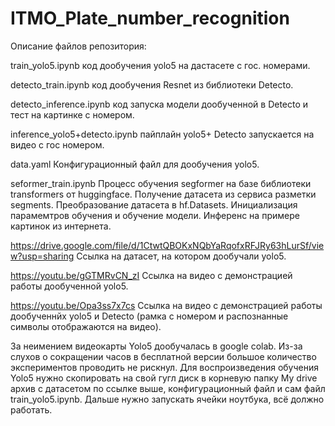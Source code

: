 # ITMO_Plate_number_recognition

Описание файлов репозитория:

train_yolo5.ipynb                код дообучения yolo5 на дастасете с гос. номерами.

detecto_train.ipynb              код дообучения Resnet из библиотеки Detecto.

detecto_inference.ipynb          код запуска модели дообученной в Detecto и тест на картинке с номером.

inference_yolo5+detecto.ipynb    пайплайн yolo5+ Detecto запускается на видео с гос номером.

data.yaml                        Конфигурационный файл для дообучения yolo5.

seformer_train.ipynb             Процесс обучения segformer на базе библиотеки transformers от huggingface.
                                 Получение датасета из сервиса разметки segments. Преобразование датасета в hf.Datasets.
                                 Инициализация парамемтров обучения и обучение модели.
                                 Инференс на примере картинок из интернета.



https://drive.google.com/file/d/1CtwtQBOKxNQbYaRqofxRFJRy63hLurSf/view?usp=sharing    Ссылка на датасет, на котором дообучали yolo5.


https://youtu.be/gGTMRvCN_zI     Ссылка на видео с демонстрацией работы дообученной yolo5. 

https://youtu.be/Opa3ss7x7cs     Ссылка на видео с демонстрацией работы дообученнйх yolo5 и Detecto (рамка с номером и распознанные символы отображаются на видео). 




За неимением видеокарты Yolo5 дообучалась в google colab. Из-за слухов о сокращении часов в бесплатной версии большое количество экспериментов проводить не рискнул.
Для воспроизведения обучения Yolo5 нужно скопировать на свой гугл диск в корневую папку My drive архив с датасетом по ссылке выше, конфигурационный файл и сам файл train_yolo5.ipynb. Дальше нужно запускать ячейки ноутбука, всё должно работать. 
